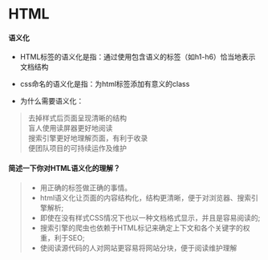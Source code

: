 # HTML
#### 语义化

* HTML标签的语义化是指：通过使用包含语义的标签（如h1-h6）恰当地表示文档结构

* css命名的语义化是指：为html标签添加有意义的class

* 为什么需要语义化：

> 去掉样式后页面呈现清晰的结构<br/>
> 盲人使用读屏器更好地阅读<br/>
> 搜索引擎更好地理解页面，有利于收录<br/>
> 便团队项目的可持续运作及维护<br/>

#### 简述一下你对HTML语义化的理解？

> * 用正确的标签做正确的事情。
> * html语义化让页面的内容结构化，结构更清晰，便于对浏览器、搜索引擎解析;
> * 即使在没有样式CSS情况下也以一种文档格式显示，并且是容易阅读的;
> * 搜索引擎的爬虫也依赖于HTML标记来确定上下文和各个关键字的权重，利于SEO;
> * 使阅读源代码的人对网站更容易将网站分块，便于阅读维护理解

